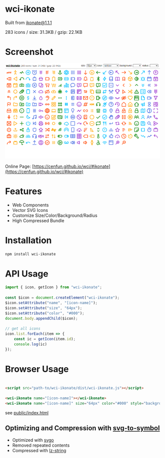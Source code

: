 # wci-ikonate
Built from [ikonate@1.1.1](https://github.com/mikolajdobrucki/ikonate)  

283 icons / size: 31.3KB / gzip: 22.1KB  



# Screenshot
![screenshot](public/screenshot.png)

Online Page: [https://cenfun.github.io/wci/#ikonate](https://cenfun.github.io/wci/#ikonate)

# Features
* Web Components
* Vector SVG Icons 
* Customize Size/Color/Background/Radius
* High Compressed Bundle
# Installation
```sh
npm install wci-ikonate
```
# API Usage
```js
import { icon, getIcon } from "wci-ikonate";

const $icon = document.createElement("wci-ikonate");
$icon.setAttribute("name", "[icon-name]");
$icon.setAttribute("size", "64px");
$icon.setAttribute("color", "#000");
document.body.appendChild($icon);

// get all icons
icon.list.forEach(item => {
    const ic = getIcon(item.id);
    console.log(ic)
});
```
# Browser Usage
```html

<script src="path-to/wci-ikonate/dist/wci-ikonate.js"></script>

<wci-ikonate name="[icon-name]"></wci-ikonate>
<wci-ikonate name="[icon-name]" size="64px" color="#000" style="background:#f5f5f5;"></wci-ikonate>
```
see [public/index.html](public/index.html)

## Optimizing and Compression with [svg-to-symbol](https://github.com/cenfun/svg-to-symbol)
* Optimized with [svgo](https://github.com/svg/svgo)
* Removed repeated contents
* Compressed with [lz-string](https://github.com/pieroxy/lz-string)